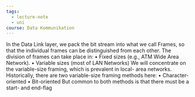 ```yaml
---
tags:
  - lecture-note
  - uni
course: Data Kommunikation
---
```

In the Data Link layer, we pack the bit stream into what we call Frames, so
that the individual frames can be distinguished from each other.
The division of frames can take place in:
	• Fixed sizes (e.g., ATM Wide Area Network).
	• Variable sizes (most of LAN Networks)
We will concentrate on the variable-size framing, which is prevalent in local-
area networks.
Historically, there are two variable-size framing methods here:
	• Character-oriented
	• Bit-oriented
But common to both methods is that there must be a start- and end-flag
